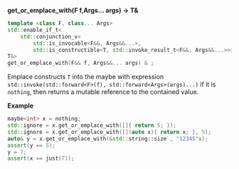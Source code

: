 **get_or_emplace_with(F f,Args... args) -> T&**

```cpp
template <class F, class... Args>
std::enable_if_t<
    std::conjunction_v<
        std::is_invocable<F&&, Args&&...>,
        std::is_constructible<T, std::invoke_result_t<F&&, Args&&...>>>,
T&>
get_or_emplace_with(F&& f, Args&&... args) & ;
```

Emplace constructs `T` into the maybe with expression `std::invoke(std::forward<F>(f), std::forward<Args>(args)...)` if it is `nothing`, then returns a mutable reference to the contained value.

**Example**

```cpp
maybe<int> x = nothing;
std::ignore = x.get_or_emplace_with([]{ return 5; });
std::ignore = x.get_or_emplace_with([](auto x){ return x; }, 5);
auto& y = x.get_or_emplace_with(&std::string::size , "12345"s);
assert(y == 5);
y = 7;
assert(x == just(7));
```
